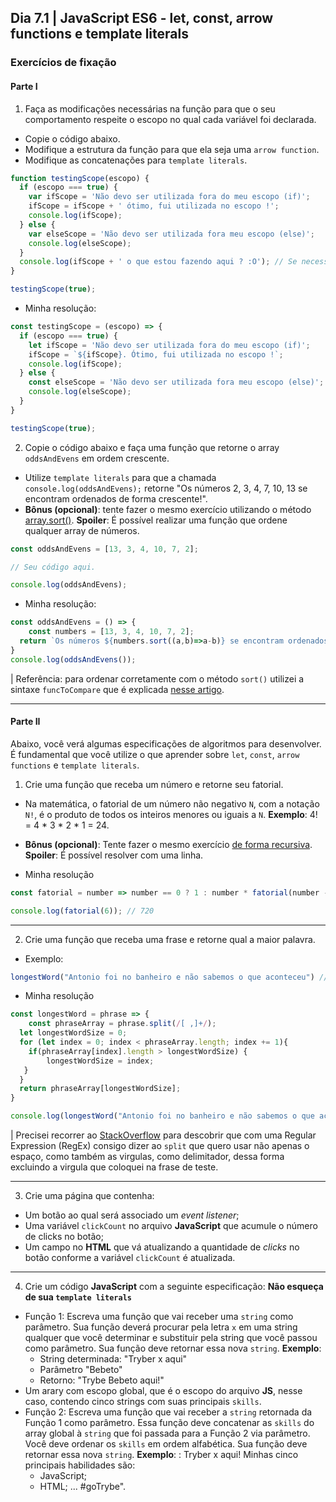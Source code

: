 ## Dia 7.1 | JavaScript ES6 - let, const, arrow functions e template literals

### Exercícios de fixação

#### Parte I

1. Faça as modificações necessárias na função para que o seu comportamento respeite o escopo no qual cada variável foi declarada.

- Copie o código abaixo.
- Modifique a estrutura da função para que ela seja uma `arrow function`.
- Modifique as concatenações para `template literals`.

```javascript
function testingScope(escopo) { 
  if (escopo === true) { 
    var ifScope = 'Não devo ser utilizada fora do meu escopo (if)';
    ifScope = ifScope + ' ótimo, fui utilizada no escopo !';
    console.log(ifScope);
  } else {
    var elseScope = 'Não devo ser utilizada fora meu escopo (else)';
    console.log(elseScope);
  }
  console.log(ifScope + ' o que estou fazendo aqui ? :O'); // Se necessário esta linha pode ser removida.
}

testingScope(true);
```

- Minha resolução:

```javascript
const testingScope = (escopo) => { 
  if (escopo === true) { 
    let ifScope = 'Não devo ser utilizada fora do meu escopo (if)';
    ifScope = `${ifScope}. Ótimo, fui utilizada no escopo !`;
    console.log(ifScope);
  } else {
    const elseScope = 'Não devo ser utilizada fora meu escopo (else)';
    console.log(elseScope);
  }
}

testingScope(true);
```

2. Copie o código abaixo e faça uma função que retorne o array `oddsAndEvens` em ordem crescente.
- Utilize `template literals` para que a chamada `console.log(oddsAndEvens);` retorne "Os números 2, 3, 4, 7, 10, 13 se encontram ordenados de forma crescente!".
- **Bônus (opcional)**: tente fazer o mesmo exercício utilizando o método [array.sort()](https://developer.mozilla.org/en-US/docs/Web/JavaScript/Reference/Global_Objects/Array/sort). **Spoiler**: É possível realizar uma função que ordene qualquer array de números.

```javascript
const oddsAndEvens = [13, 3, 4, 10, 7, 2];

// Seu código aqui.

console.log(oddsAndEvens);
```

- Minha resolução:

```javascript
const oddsAndEvens = () => {
	const numbers = [13, 3, 4, 10, 7, 2];
  return `Os números ${numbers.sort((a,b)=>a-b)} se encontram ordenados em ordem crescente`;
} 
console.log(oddsAndEvens());
```
| Referência: para ordenar corretamente com o método `sort()` utilizei a sintaxe `funcToCompare` que é explicada [nesse artigo](https://programadriano.medium.com/javascript-sort-5154c8722e44).

---
#### Parte II

Abaixo, você verá algumas especificações de algoritmos para desenvolver. É fundamental que você utilize o que aprender sobre `let`, `const`, `arrow functions` e `template literals`.

1. Crie uma função que receba um número e retorne seu fatorial.
- Na matemática, o fatorial de um número não negativo `N`, com a notação `N!`, é o produto de todos os inteiros menores ou iguais a `N`. **Exemplo**: 4! = 4 * 3 * 2 * 1 = 24.
- **Bônus (opcional)**: Tente fazer o mesmo exercício [de forma recursiva](http://www.devfuria.com.br/logica-de-programacao/recursividade-fatorial/). **Spoiler**: É possível resolver com uma linha.

- Minha resolução
```javascript
const fatorial = number => number == 0 ? 1 : number * fatorial(number - 1)

console.log(fatorial(6)); // 720
```

---
2. Crie uma função que receba uma frase e retorne qual a maior palavra.
- Exemplo:
```javascript
longestWord("Antonio foi no banheiro e não sabemos o que aconteceu") // retorna "aconteceu"
```

- Minha resolução
```javascript
const longestWord = phrase => {
	const phraseArray = phrase.split(/[ ,]+/);
  let longestWordSize = 0;
  for (let index = 0; index < phraseArray.length; index += 1){
  	if(phraseArray[index].length > longestWordSize) {
    	longestWordSize = index;
   }
  }
  return phraseArray[longestWordSize];
}

console.log(longestWord("Antonio foi no banheiro e não sabemos o que aconteceu, coitado."));
```
| Precisei recorrer ao [StackOverflow](https://stackoverflow.com/questions/10346722/how-can-i-split-a-javascript-string-by-white-space-or-comma) para descobrir que com uma Regular Expression (RegEx) consigo dizer ao `split` que quero usar não apenas o espaço, como também as virgulas, como delimitador, dessa forma excluindo a virgula que coloquei na frase de teste.

---
3. Crie uma página que contenha:
- Um botão ao qual será associado um *event listener*;
- Uma variável `clickCount` no arquivo **JavaScript** que acumule o número de clicks no botão;
- Um campo no **HTML** que vá atualizando a quantidade de *clicks* no botão conforme a variável `clickCount` é atualizada.

---
4. Crie um código **JavaScript** com a seguinte especificação:
**Não esqueça de sua `template literals`**
- Função 1: Escreva uma função que vai receber uma `string` como parâmetro. Sua função deverá procurar pela letra `x` em uma string qualquer que você determinar e substituir pela string que você passou como parâmetro. Sua função deve retornar essa nova `string`.
  **Exemplo**:
  - String determinada: "Tryber x aqui"
  - Parâmetro "Bebeto"
  - Retorno: "Trybe Bebeto aqui!"
- Um arary com escopo global, que é o escopo do arquivo **JS**, nesse caso, contendo cinco strings com suas principais `skills`.
- Função 2: Escreva uma função que vai receber a `string` retornada da Função 1 como parâmetro. Essa função deve concatenar as `skills` do array global à `string` que foi passada para a Função 2 via parâmetro. Você deve ordenar os `skills` em ordem alfabética. Sua função deve retornar essa nova `string`.
  **Exemplo**: : Tryber x aqui! Minhas cinco principais habilidades são:
  - JavaScript;
  - HTML; ... #goTrybe".